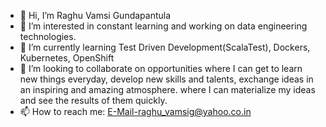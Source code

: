 - 👋 Hi, I’m Raghu Vamsi Gundapantula
- 👀 I’m interested in constant learning and working on data engineering technologies.
- 🌱 I’m currently learning Test Driven Development(ScalaTest), Dockers, Kubernetes, OpenShift
- 💞️ I’m looking to collaborate on opportunities where I can get to learn new things everyday, develop new skills and talents, exchange ideas in an inspiring and amazing atmosphere. where I can materialize my ideas and see the results of them quickly.
- 📫 How to reach me:  E-Mail-raghu_vamsig@yahoo.co.in

<!---
rvamsig/rvamsig is a ✨ special ✨ repository because its `README.md` (this file) appears on your GitHub profile.
You can click the Preview link to take a look at your changes.
--->
